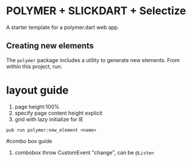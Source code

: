 # POLYMER + SLICKDART + Selectize

A starter template for a polymer.dart web app.

## Creating new elements

The `polymer` package includes a utility to generate new elements. From
within this project, run:


# layout guide
1. page height:100%
2. specify page content height explicit
3. grid with lazy initialize for IE

`pub run polymer:new_element <name>`

#combo box guide
1. combobox throw CustomEvent "change", can be `@Listen`
